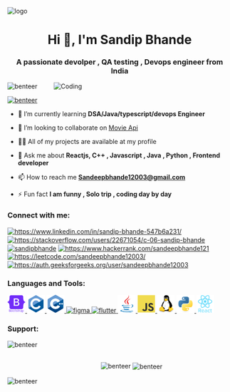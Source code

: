 
![logo](https://media.licdn.com/dms/image/D4D2DAQF4Es5jipM7WA/profile-treasury-image-shrink_800_800/0/1691923059346?e=1696863600&v=beta&t=qif_BuTLSTMb-MzybTbjzabXOp9piS2NRdyIY7z9GB0)
<h1 align="center">Hi 👋, I'm Sandip Bhande</h1>
<h3 align="center">A passionate devolper  ,  QA testing ,  Devops engineer from India</h3>
<img align="right" alt="Coding" width="400" src="https://cdn.dribbble.com/users/1162077/screenshots/3848914/programmer.gif">


<p align="left"> <img src="https://komarev.com/ghpvc/?username=benteer&label=Profile%20views&color=0e75b6&style=flat" alt="benteer" /> </p>

<p align="left"> <a href="https://github.com/ryo-ma/github-profile-trophy"><img src="https://github-profile-trophy.vercel.app/?username=benteer" alt="benteer" /></a> </p>


- 🌱 I’m currently learning **DSA/Java/typescript/devops Engineer**

- 👯 I’m looking to collaborate on [Movie Api](https://www.linkedin.com/feed/update/urn:li:activity:7015342740297179136/)

- 👨‍💻 All of my projects are available at my profile

- 💬 Ask me about **Reactjs, C++ , Javascript , Java , Python  , Frontend developer**

- 📫 How to reach me **Sandeepbhande12003@gmail.com**

- ⚡ Fun fact **I am funny , Solo trip , coding day by day**

<h3 align="left">Connect with me:</h3>

<p align="left">
<a href="https://linkedin.com/in/https://www.linkedin.com/in/sandip-bhande-547b6a231/" target="blank"><img align="center" src="https://raw.githubusercontent.com/rahuldkjain/github-profile-readme-generator/master/src/images/icons/Social/linked-in-alt.svg" alt="https://www.linkedin.com/in/sandip-bhande-547b6a231/" height="30" width="40" /></a>
<a href="https://stackoverflow.com/users/https://stackoverflow.com/users/22671054/c-06-sandip-bhande" target="blank"><img align="center" src="https://raw.githubusercontent.com/rahuldkjain/github-profile-readme-generator/master/src/images/icons/Social/stack-overflow.svg" alt="https://stackoverflow.com/users/22671054/c-06-sandip-bhande" height="30" width="40" /></a>
<a href="https://www.youtube.com/c/sandipbhande" target="blank"><img align="center" src="https://raw.githubusercontent.com/rahuldkjain/github-profile-readme-generator/master/src/images/icons/Social/youtube.svg" alt="sandipbhande" height="30" width="40" /></a>
<a href="https://www.hackerrank.com/https://www.hackerrank.com/sandeepbhande121" target="blank"><img align="center" src="https://raw.githubusercontent.com/rahuldkjain/github-profile-readme-generator/master/src/images/icons/Social/hackerrank.svg" alt="https://www.hackerrank.com/sandeepbhande121" height="30" width="40" /></a>
<a href="https://www.leetcode.com/https://leetcode.com/sandeepbhande12003/" target="blank"><img align="center" src="https://raw.githubusercontent.com/rahuldkjain/github-profile-readme-generator/master/src/images/icons/Social/leet-code.svg" alt="https://leetcode.com/sandeepbhande12003/" height="30" width="40" /></a>
<a href="https://auth.geeksforgeeks.org/user/https://auth.geeksforgeeks.org/user/sandeepbhande12003" target="blank"><img align="center" src="https://raw.githubusercontent.com/rahuldkjain/github-profile-readme-generator/master/src/images/icons/Social/geeks-for-geeks.svg" alt="https://auth.geeksforgeeks.org/user/sandeepbhande12003" height="30" width="40" /></a>
</p>

<h3 align="left">Languages and Tools:</h3>
<p align="left"> <a href="https://getbootstrap.com" target="_blank" rel="noreferrer"> <img src="https://raw.githubusercontent.com/devicons/devicon/master/icons/bootstrap/bootstrap-plain-wordmark.svg" alt="bootstrap" width="40" height="40"/> </a> <a href="https://www.cprogramming.com/" target="_blank" rel="noreferrer"> <img src="https://raw.githubusercontent.com/devicons/devicon/master/icons/c/c-original.svg" alt="c" width="40" height="40"/> </a> <a href="https://www.w3schools.com/cpp/" target="_blank" rel="noreferrer"> <img src="https://raw.githubusercontent.com/devicons/devicon/master/icons/cplusplus/cplusplus-original.svg" alt="cplusplus" width="40" height="40"/> </a> <a href="https://www.figma.com/" target="_blank" rel="noreferrer"> <img src="https://www.vectorlogo.zone/logos/figma/figma-icon.svg" alt="figma" width="40" height="40"/> </a> <a href="https://flutter.dev" target="_blank" rel="noreferrer"> <img src="https://www.vectorlogo.zone/logos/flutterio/flutterio-icon.svg" alt="flutter" width="40" height="40"/> </a> <a href="https://www.java.com" target="_blank" rel="noreferrer"> <img src="https://raw.githubusercontent.com/devicons/devicon/master/icons/java/java-original.svg" alt="java" width="40" height="40"/> </a> <a href="https://developer.mozilla.org/en-US/docs/Web/JavaScript" target="_blank" rel="noreferrer"> <img src="https://raw.githubusercontent.com/devicons/devicon/master/icons/javascript/javascript-original.svg" alt="javascript" width="40" height="40"/> </a> <a href="https://www.linux.org/" target="_blank" rel="noreferrer"> <img src="https://raw.githubusercontent.com/devicons/devicon/master/icons/linux/linux-original.svg" alt="linux" width="40" height="40"/> </a> <a href="https://www.python.org" target="_blank" rel="noreferrer"> <img src="https://raw.githubusercontent.com/devicons/devicon/master/icons/python/python-original.svg" alt="python" width="40" height="40"/> </a> <a href="https://reactjs.org/" target="_blank" rel="noreferrer"> <img src="https://raw.githubusercontent.com/devicons/devicon/master/icons/react/react-original-wordmark.svg" alt="react" width="40" height="40"/> </a> </p>

<h3 align="left">Support:</h3>
<p><a href="https://www.buymeacoffee.com/benteer "> <img align="left" src="https://cdn.buymeacoffee.com/buttons/v2/default-yellow.png" height="50" width="210" alt="benteer " /></a></p><br><br>

<p><img align="left" src="https://github-readme-stats.vercel.app/api/top-langs?username=benteer&show_icons=true&locale=en&layout=compact" alt="benteer" /></p>

<p>&nbsp;<img align="center" src="https://github-readme-stats.vercel.app/api?username=benteer&show_icons=true&locale=en" alt="benteer" /></p>

<p><img align="center" src="https://github-readme-streak-stats.herokuapp.com/?user=benteer&" alt="benteer" /></p>
